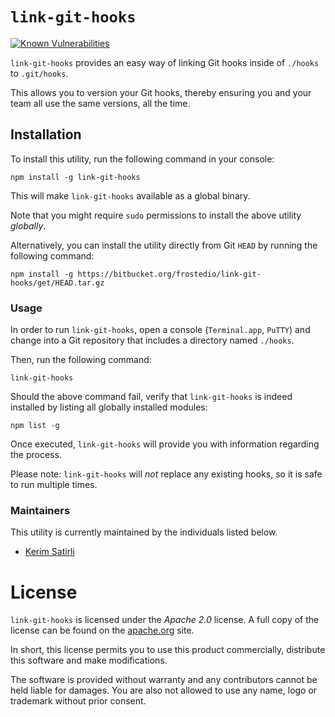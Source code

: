 # `link-git-hooks`

[![Known Vulnerabilities](https://snyk.io/test/npm/link-git-hooks/badge.svg)](https://snyk.io/test/npm/link-git-hooks)

`link-git-hooks` provides an easy way of linking Git hooks inside of `./hooks` to `.git/hooks`.

This allows you to version your Git hooks, thereby ensuring you and your team all use the same versions, all the time.

## Installation

To install this utility, run the following command in your console:

```
npm install -g link-git-hooks
```

This will make `link-git-hooks` available as a global binary.

Note that you might require `sudo` permissions to install the above utility _globally_.

Alternatively, you can install the utility directly from Git `HEAD` by running the following command:

```
npm install -g https://bitbucket.org/frostedio/link-git-hooks/get/HEAD.tar.gz
```

### Usage

In order to run `link-git-hooks`, open a console (`Terminal.app`, `PuTTY`) and change into a Git repository that includes a directory named `./hooks`.

Then, run the following command:

```
link-git-hooks
```

Should the above command fail, verify that `link-git-hooks` is indeed installed by listing all globally installed modules:

```
npm list -g
```
Once executed, `link-git-hooks` will provide you with information regarding the process.

Please note: `link-git-hooks` will _not_ replace any existing hooks, so it is safe to run multiple times.

### Maintainers

This utility is currently maintained by the individuals listed below.

* [Kerim Satirli](mailto:kerim@icemobile.com)

# License

`link-git-hooks` is licensed under the _Apache 2.0_ license. A full copy of the license can be found on the [apache.org](http://www.apache.org/licenses/LICENSE-2.0) site.

In short, this license permits you to use this product commercially, distribute this software and make modifications.

The software is provided without warranty and any contributors cannot be held liable for damages. You are also not allowed to use any name, logo or trademark without prior consent.
